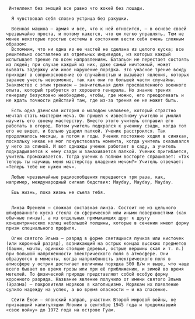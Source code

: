      Интеллект без эмоций все равно что жокей без лошади.

      Я чувствовал себя словно устрица без ракушки.

      Военная машина — армия и все, что к ней относится, — в основе своей чрезвычайно проста, и потому кажется, что ею легко управлять. Тем не менее некоторые простые системы в состоянии вести себя очень сложным образом:
      Вспомним, что ни одна из ее частей не сделана из целого куска; все решительно составлено из отдельных индивидов, из которых каждый испытывает трение по всем направлениям. Батальон не перестает состоять из людей; при случае каждый из них, даже самый ничтожный, может вызвать задержку или иное нарушение порядка. Это ужасное трение всюду приходит в соприкосновение со случайностью и вызывает явления, которых заранее учесть невозможно, так как они по большей части случайны. Знакомство с этим трением — значительная доля прославленного военного опыта, который требуется от хорошего генерала. Но знание трения генералу безусловно необходимо, чтобы, где можно, его преодолевать и не ждать точности действий там, где из-за трения ее не может быть.

      Есть одна дзенская история о молодом человеке, который страстно мечтал стать мастером меча. Он пришел к известному учителю и умолил научить его своему мастерству. Вместо этого учитель отправил его работать в огород. Потом учитель подкрался к ученику сзади, когда тот его не видел, и больно ударил палкой. Ученик расстроился. Так продолжалось месяцы, а потом и годы. Ученик постоянно ходил в синяках, поскольку никак не мог почувствовать момента, когда учитель оказывался у него за спиной. И вот однажды ученик работает в саду, а учитель подкрадывается к нему сзади и замахивается палкой. Ученик пригибается, учитель промахивается. Тогда ученик в полном восторге спрашивает: «Так теперь ты научишь меня мастерству владения мечом?» Учитель отвечает: «Теперь тебе не нужен меч».

      Любые чрезвычайные радиосообщения передаются три раза, как, например, международный сигнал бедствия: Mayday, Mayday, Mayday.

      Ешь жизнь, пока жизнь не съела тебя.


      Линза Френеля — сложная составная линза. Состоит не из цельного шлифованного куска стекла со сферической или иными поверхностями (как обычные линзы), а из отдельных примыкающих друг к другу концентрических колец небольшой толщины, которые в сечении имеют форму призм специального профиля.
      
      Огни святого Эльма — разряд в форме светящихся пучков или кисточек (или коронный разряд), возникающий на острых концах высоких предметов (башни, мачты, одиноко стоящие деревья, острые вершины скал и т. п.) при большой напряжённости электрического поля в атмосфере. Они образуются в моменты, когда напряжённость электрического поля в атмосфере у острия достигает величины порядка 500 В/м и выше, что чаще всего бывает во время грозы или при её приближении, и зимой во время метелей. По физической природе представляют собой особую форму коронного разряда. Название явление получило от имени святого Эльма (Эразма) — покровителя моряков в католицизме. Морякам их появление сулило надежду на успех, а во время опасности — и на спасение.
      
      Сёити Ёкои — японский капрал, участник Второй мировой войны, не признавший капитуляции Японии в сентябре 1945 года и продолжавший «свою войну» до 1972 года на острове Гуам.
